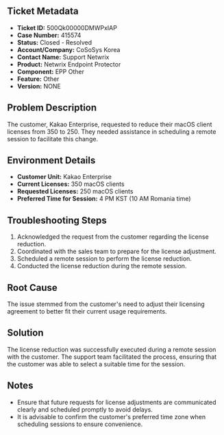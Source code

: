 ## Ticket Metadata
- **Ticket ID:** 500Qk00000DMWPxIAP
- **Case Number:** 415574
- **Status:** Closed - Resolved
- **Account/Company:** CoSoSys Korea
- **Contact Name:** Support Netwrix
- **Product:** Netwrix Endpoint Protector
- **Component:** EPP Other
- **Feature:** Other
- **Version:** NONE

## Problem Description
The customer, Kakao Enterprise, requested to reduce their macOS client licenses from 350 to 250. They needed assistance in scheduling a remote session to facilitate this change.

## Environment Details
- **Customer Unit:** Kakao Enterprise
- **Current Licenses:** 350 macOS clients
- **Requested Licenses:** 250 macOS clients
- **Preferred Time for Session:** 4 PM KST (10 AM Romania time)

## Troubleshooting Steps
1. Acknowledged the request from the customer regarding the license reduction.
2. Coordinated with the sales team to prepare for the license adjustment.
3. Scheduled a remote session to perform the license reduction.
4. Conducted the license reduction during the remote session.

## Root Cause
The issue stemmed from the customer's need to adjust their licensing agreement to better fit their current usage requirements.

## Solution
The license reduction was successfully executed during a remote session with the customer. The support team facilitated the process, ensuring that the customer was able to select a suitable time for the session.

## Notes
- Ensure that future requests for license adjustments are communicated clearly and scheduled promptly to avoid delays.
- It is advisable to confirm the customer's preferred time zone when scheduling sessions to ensure convenience.